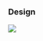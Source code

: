 ### Design
<img src = "https://github.com/Ho-mmd/DES_Project2/assets/55338823/7bd16a1a-92f5-4575-b511-886a07b3c92c">
